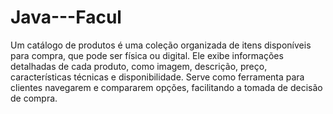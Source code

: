 # Java---Facul
Um catálogo de produtos é uma coleção organizada de itens disponíveis para compra, que pode ser física ou digital. Ele exibe informações detalhadas de cada produto, como imagem, descrição, preço, características técnicas e disponibilidade. Serve como ferramenta para clientes navegarem e compararem opções, facilitando a tomada de decisão de compra.
